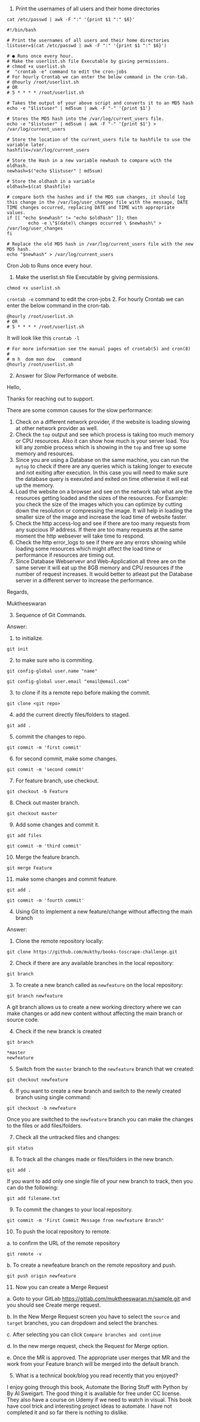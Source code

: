 1. Print the usernames of all users and their home directories

`cat /etc/passwd | awk -F ":" '{print $1 ":" $6}'`

```
#!/bin/bash

# Print the usernames of all users and their home directories
listuser=$(cat /etc/passwd | awk -F ":" '{print $1 ":" $6}')

# ● Runs once every hour.
# Make the userlist.sh file Executable by giving permissions.
# chmod +x userlist.sh
#  "crontab -e" command to edit the cron-jobs
# For hourly Crontab we can enter the below command in the cron-tab.
# @hourly /root/userlist.sh
# OR
# 5 * * * * /root/userlist.sh

# Takes the output of your above script and converts it to an MD5 hash
echo -e "$listuser" | md5sum | awk -F "-" '{print $1'}

# Stores the MD5 hash into the /var/log/current_users file.
echo -e "$listuser" | md5sum | awk -F "-" '{print $1'} > /var/log/current_users

# Store the location of the current_users file to hashfile to use the variable later.
hashfile=/var/log/current_users

# Store the Hash in a new variable newhash to compare with the oldhash.
newhash=$("echo $listuser" | md5sum)

# Store the oldhash in a variable
oldhash=$(cat $hashfile)

# compare both the hashes and if the MD5 sum changes, it should log this change in the /var/log/user_changes file with the message, DATE TIME changes occurred, replacing DATE and TIME with appropriate values.
if [[ "echo $newhash" != "echo $oldhash" ]]; then
        echo -e \"$(date)\ changes occurred \ $newhash\" > /var/log/user_changes
fi

# Replace the old MD5 hash in /var/log/current_users file with the new MD5 hash.
echo "$newhash" > /var/log/current_users
```

Cron Job to Runs once every hour.
1. Make the userlist.sh file Executable by giving permissions.

`chmod +x userlist.sh`

`crontab -e` command to edit the cron-jobs
2. For hourly Crontab we can enter the below command in the cron-tab.
```
@hourly /root/userlist.sh
# OR
# 5 * * * * /root/userlist.sh
```
It will look like this `crontab -l`
```
# For more information see the manual pages of crontab(5) and cron(8)
# 
# m h  dom mon dow   command
@hourly /root/userlist.sh
```

2. Answer for Slow Performance of website.

Hello,

Thanks for reaching out to support.

There are some common causes for the slow performance:

1. Check on a different network provider, if the website is loading slowing at other network provider as well.
2. Check the `top` output and see which process is taking too much memory or CPU resources. Also it can show how much is your server load. You kill any zombie process which is showing in the `top` and free up some memory and resources.
3. Since you are using a Database on the same machine, you can run the `mytop` to check if there are any queries which is taking longer to execute and not exiting after execution. In this case you will need to make sure the database query is exexuted and exited on time otherwise it will eat up the memory.
4. Load the website on a browser and see on the network tab what are the resources getting loaded and the sizes of the resources. For Example: you check the size of the images which you can optimize by cutting down the resolution or compressing the image. It will help in loading the smaller size of the image and increase the load time of website faster.
5. Check the http access-log and see if there are too many requests from any supcious IP address. If there are too many requests at the same moment the http websever will take time to respond.
6. Check the http error_logs to see if there are any errors showing while loading some resources which might affect the load time or performance if resources are timing out.
7. Since Database Webservevr and Web-Application all three are on the same server it will eat up the 8GB memory and CPU resources if the number of request increases. It would better to atleast put the Database server in a different server to increase the performance.

Regards,

Muktheeswaran 


3. Sequence of Git Commands.

Answer:

1. to initialize.

`git init`

2. to make sure who is commiting.

`git config-global user.name "name"`

`git config-global user.email "email@email.com"`

3. to clone if its a remote repo before making the commit.

`git clone <git repo>`

4. add the current directly files/folders to staged.

`git add .`

5. commit the changes to repo.

`git commit -m 'first commit'`

6. for second commit, make some changes.

`git commit -m 'second commit'`

7. For feature branch, use checkout.

`git checkout -b Feature`

8. Check out master branch.

`git checkout master`

9. Add some changes and commit it.

`git add files`

`git commit -m 'third commit'`

10. Merge the feature branch.

`git merge Feature`

11. make some changes and commit feature.

`git add .`

`git commit -m 'fourth commit'`


4. Using Git to implement a new feature/change without affecting the main branch

Answer:

1. Clone the remote repository locally:

`git clone https://github.com/mukthy/books-toscrape-challenge.git`

2. Check if there are any available branches in the local repository:

`git branch`

3. To create a new branch called as `newfeature` on the local repository:

`git branch newfeature`

A git branch allows us to create a new working directory where we can make changes or add new content without affecting the main branch or source code.

4. Check if the new branck is created

`git branch`

```
*master
newfeature
```

5. Switch from the `master` branch to the `newfeature` branch that we created:

`git checkout newfeature`

6. If you want to create a new branch and switch to the newly created branch using single command:

`git checkout -b newfeature`

Once you are switched to the `newfeature` branch you can make the changes to the files or add files/folders.

7. Check all the untracked files and changes:

`git status`

8. To track all the changes made or files/folders in the new branch.

`git add .`

If you want to add only one single file of your new branch to track, then you can do the following:

`git add filename.txt`

9. To commit the changes to your local repository.

`git commit -m 'First Commit Message from newfeature Branch"`

10. To push the local repository to remote.



a. to confirm the URL of the remote repository

`git remote -v`

b. To create a newfeature branch on the remote repository and push.

`git push origin newfeature`

11. Now you can create a Merge Request 



a. Goto to your GitLab https://gitlab.com/muktheeswaran.m/sample.git and you should see Create merge request.

b. In the New Merge Request screen you have to select the `source` and `target` branches, you can dropdown and select the branches.

c. After selecting you can click `Compare branches and continue`

d. In the new merge request, check the Request for Merge option.

e. Once the MR is approved. The appropriate user merges that MR and the work from your Feature branch will be merged into the default branch.

5. What is a technical book/blog you read recently that you enjoyed?


I enjoy going through this book, Automate the Boring Stuff with Python by By Al Sweigart. The good thing it is available for free under CC license. They also have a course on Udemy if we need to watch in visual. This book have cool trick and interesting project ideas to automate. I have not completed it and so far there is nothing to dislike.

